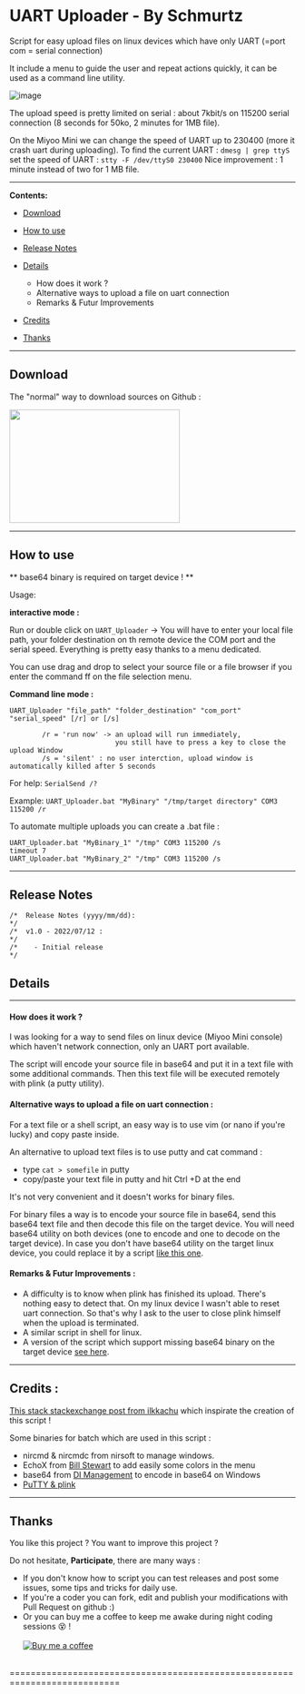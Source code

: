 # UART Uploader - By Schmurtz

Script for easy upload files on linux devices which have only UART (=port com = serial connection)

It include a menu to guide the user and repeat actions quickly, it can be used as a command line utility.

![image](https://user-images.githubusercontent.com/7110113/178542715-b7706eac-8210-432f-8803-f723b1c85a86.png)

The upload speed is pretty limited on serial : about 7kbit/s on 115200 serial connection (8 seconds for 50ko, 2 minutes for 1MB file).

On the Miyoo Mini we can change the speed of UART up to 230400 (more it crash uart during uploading).
To find the current UART :
```dmesg | grep ttyS```
set the speed of UART :
```stty -F /dev/ttyS0 230400```
Nice improvement : 1 minute instead of two for 1 MB file.



------------------------------------------------
**Contents:**
* [Download](#Download)
* [How to use](#How-to-use)

* [Release Notes](#Release-Notes)
* [Details](#Details)
	* How does it work ?
	* Alternative ways to upload a file on uart connection
	* Remarks & Futur Improvements
* [Credits](#credits-)
* [Thanks](#Thanks)

------------------------------------------------
## Download


The "normal" way to download sources on Github :

<img src="https://user-images.githubusercontent.com/7110113/177954376-4b36be7a-eb07-4cca-8fa6-7866e5bdece1.png" width="300" height="200">


------------------------------------------------
## How to use

** base64 binary is required on target device ! **

Usage:

__interactive mode :__

Run or double click on ```UART_Uploader``` -> You will have to enter your local file path, your folder destination on th remote device the COM port and the serial speed.
Everything is pretty easy thanks to a menu dedicated.

You can use drag and drop to select your source file or a file browser if you enter the command ff on the file selection menu.


__Command line mode :__

```UART_Uploader "file_path" "folder_destination" "com_port" "serial_speed" [/r] or [/s]```

            /r = 'run now' -> an upload will run immediately, 
	    		              you still have to press a key to close the upload Window
            /s = 'silent' : no user interction, upload window is automatically killed after 5 seconds



For help:    ```SerialSend /? ```

Example:     ```UART_Uploader.bat "MyBinary" "/tmp/target directory" COM3 115200 /r```


To automate multiple uploads you can create a .bat file :

```
UART_Uploader.bat "MyBinary_1" "/tmp" COM3 115200 /s
timeout 7
UART_Uploader.bat "MyBinary_2" "/tmp" COM3 115200 /s
```




------------------------------------------------
 

 ## Release Notes
```
/*  Release Notes (yyyy/mm/dd):                                                             */
/*  v1.0 - 2022/07/12 :                                                                     */
/*    - Initial release                                                                     */
```

 ## Details
------------------------------------------------
#### How does it work ?
I was looking for a way to send files on linux device (Miyoo Mini console) which haven't network connection, only an UART port available.

The script will encode your source file in base64 and put it in a text file with some additional commands. Then this text file will be executed remotely with plink (a putty utility).


#### Alternative ways to upload a file on uart connection :

For a text file or a shell script, an easy way is to use vim (or nano if you're lucky) and copy paste inside. 

An alternative to upload text files is to use putty and cat command : 
 - type ```cat > somefile``` in putty
- copy/paste your text file in putty and hit Ctrl +D at the end

It's not very convenient and it doesn't works for binary files.

For binary files a way is to encode your source file in base64, send this base64 text file and then decode this file on the target device.
You will need base64 utility on both devices (one to encode and one to decode on the target device).
In case you don't have base64 utility on the target linux device, you could replace it by a script [like this one](https://gist.github.com/markusfisch/2648733).

#### Remarks & Futur Improvements :
- A difficulty is to know when plink has finished its upload. There's nothing easy to detect that. On my linux device I wasn't able to reset uart connection. So that's why I ask to the user to close plink himself when the upload is terminated.
- A similar script in shell for linux.
- A version of the script which support missing base64 binary on the target device [see here](https://gist.github.com/markusfisch/2648733).

------------------------------------------------

  ## Credits : 
 [This stack stackexchange post from ilkkachu](https://unix.stackexchange.com/a/356762) which inspirate the creation of this script ! 
 
 Some binaries for batch which are used in this script :
 - nircmd & nircmdc from nirsoft to manage windows.
 - EchoX from [Bill Stewart](https://westmesatech.com/?page_id=26) to add easily some colors in the menu
 - base64 from [DI Management](https://www.di-mgt.com.au/base64-for-windows.html) to encode in base64 on Windows
 - [PuTTY & plink](https://www.chiark.greenend.org.uk/~sgtatham/putty/latest.html)


------------------------------------------------


 ## Thanks
  
You like this project ? You want to improve this project ? 

Do not hesitate, **Participate**, there are many ways :
- If you don't know how to script you can test releases and post some issues, some tips and tricks for daily use.
- If you're a coder you can fork, edit and publish your modifications with Pull Request on github :)<br/>
- Or you can buy me a coffee to keep me awake during night coding sessions :dizzy_face: !<br/><br/>
[![Buy me a coffee][buymeacoffee-shield]][buymeacoffee]
<br/><br/>

[buymeacoffee-shield]: https://www.buymeacoffee.com/assets/img/guidelines/download-assets-sm-2.svg
[buymeacoffee]: https://www.buymeacoffee.com/schmurtz
 ===========================================================================
 
